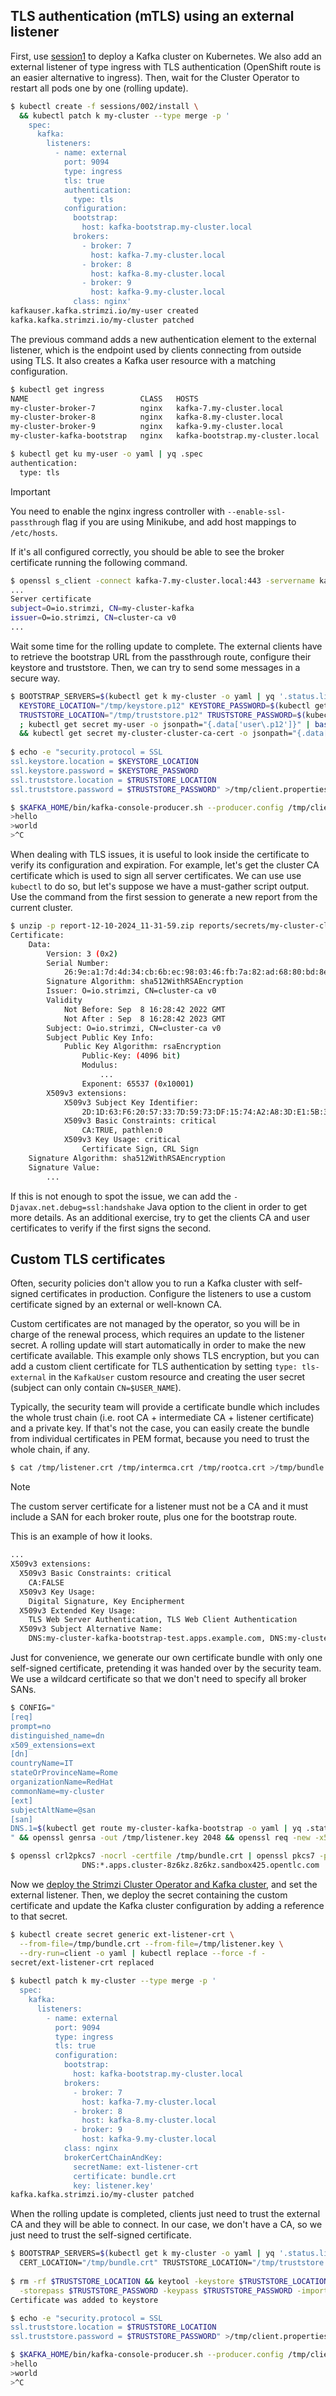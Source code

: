 ## TLS authentication (mTLS) using an external listener

First, use [session1](/sessions/001) to deploy a Kafka cluster on Kubernetes.
We also add an external listener of type ingress with TLS authentication (OpenShift route is an easier alternative to ingress).
Then, wait for the Cluster Operator to restart all pods one by one (rolling update).

```sh
$ kubectl create -f sessions/002/install \
  && kubectl patch k my-cluster --type merge -p '
    spec:
      kafka:
        listeners:
          - name: external
            port: 9094
            type: ingress
            tls: true
            authentication:
              type: tls
            configuration:
              bootstrap:
                host: kafka-bootstrap.my-cluster.local
              brokers:
                - broker: 7
                  host: kafka-7.my-cluster.local
                - broker: 8
                  host: kafka-8.my-cluster.local
                - broker: 9
                  host: kafka-9.my-cluster.local
              class: nginx'
kafkauser.kafka.strimzi.io/my-user created            
kafka.kafka.strimzi.io/my-cluster patched
```

The previous command adds a new authentication element to the external listener, which is the endpoint used by clients connecting from outside using TLS.
It also creates a Kafka user resource with a matching configuration.

```sh
$ kubectl get ingress
NAME                         CLASS   HOSTS                              ADDRESS        PORTS     AGE
my-cluster-broker-7          nginx   kafka-7.my-cluster.local           192.168.49.2   80, 443   104s
my-cluster-broker-8          nginx   kafka-8.my-cluster.local           192.168.49.2   80, 443   104s
my-cluster-broker-9          nginx   kafka-9.my-cluster.local           192.168.49.2   80, 443   104s
my-cluster-kafka-bootstrap   nginx   kafka-bootstrap.my-cluster.local   192.168.49.2   80, 443   104s

$ kubectl get ku my-user -o yaml | yq .spec
authentication:
  type: tls
```

> [!IMPORTANT]  
> You need to enable the nginx ingress controller with `--enable-ssl-passthrough` flag if you are using Minikube, and add host mappings to `/etc/hosts`.

If it's all configured correctly, you should be able to see the broker certificate running the following command.

```sh
$ openssl s_client -connect kafka-7.my-cluster.local:443 -servername kafka-100.my-cluster.local -showcerts
...
Server certificate
subject=O=io.strimzi, CN=my-cluster-kafka
issuer=O=io.strimzi, CN=cluster-ca v0
...
```

Wait some time for the rolling update to complete.
The external clients have to retrieve the bootstrap URL from the passthrough route, configure their keystore and truststore.
Then, we can try to send some messages in a secure way.

```sh
$ BOOTSTRAP_SERVERS=$(kubectl get k my-cluster -o yaml | yq '.status.listeners.[] | select(.name == "external").bootstrapServers')
  KEYSTORE_LOCATION="/tmp/keystore.p12" KEYSTORE_PASSWORD=$(kubectl get secret my-user -o jsonpath="{.data['user\.password']}" | base64 -d) \
  TRUSTSTORE_LOCATION="/tmp/truststore.p12" TRUSTSTORE_PASSWORD=$(kubectl get secret my-cluster-cluster-ca-cert -o jsonpath="{.data['ca\.password']}" | base64 -d) \
  ; kubectl get secret my-user -o jsonpath="{.data['user\.p12']}" | base64 -d >$KEYSTORE_LOCATION \
  && kubectl get secret my-cluster-cluster-ca-cert -o jsonpath="{.data['ca\.p12']}" | base64 -d >$TRUSTSTORE_LOCATION
  
$ echo -e "security.protocol = SSL
ssl.keystore.location = $KEYSTORE_LOCATION
ssl.keystore.password = $KEYSTORE_PASSWORD
ssl.truststore.location = $TRUSTSTORE_LOCATION
ssl.truststore.password = $TRUSTSTORE_PASSWORD" >/tmp/client.properties

$ $KAFKA_HOME/bin/kafka-console-producer.sh --producer.config /tmp/client.properties --bootstrap-server $BOOTSTRAP_SERVERS --topic my-topic
>hello
>world
>^C 
```

When dealing with TLS issues, it is useful to look inside the certificate to verify its configuration and expiration.
For example, let's get the cluster CA certificate which is used to sign all server certificates.
We can use use `kubectl` to do so, but let's suppose we have a must-gather script output.
Use the command from the first session to generate a new report from the current cluster.

```sh
$ unzip -p report-12-10-2024_11-31-59.zip reports/secrets/my-cluster-cluster-ca-cert.yaml | yq '.data."ca.crt"' | base64 -d | openssl x509 -inform pem -noout -text
Certificate:
    Data:
        Version: 3 (0x2)
        Serial Number:
            26:9e:a1:7d:4d:34:cb:6b:ec:98:03:46:fb:7a:82:ad:68:80:bd:8e
        Signature Algorithm: sha512WithRSAEncryption
        Issuer: O=io.strimzi, CN=cluster-ca v0
        Validity
            Not Before: Sep  8 16:28:42 2022 GMT
            Not After : Sep  8 16:28:42 2023 GMT
        Subject: O=io.strimzi, CN=cluster-ca v0
        Subject Public Key Info:
            Public Key Algorithm: rsaEncryption
                Public-Key: (4096 bit)
                Modulus:
                    ...
                Exponent: 65537 (0x10001)
        X509v3 extensions:
            X509v3 Subject Key Identifier: 
                2D:1D:63:F6:20:57:33:7D:59:73:DF:15:74:A2:A8:3D:E1:5B:3E:38
            X509v3 Basic Constraints: critical
                CA:TRUE, pathlen:0
            X509v3 Key Usage: critical
                Certificate Sign, CRL Sign
    Signature Algorithm: sha512WithRSAEncryption
    Signature Value:
        ...
```

If this is not enough to spot the issue, we can add the `-Djavax.net.debug=ssl:handshake` Java option to the client in order to get more details.
As an additional exercise, try to get the clients CA and user certificates to verify if the first signs the second.

## Custom TLS certificates

Often, security policies don't allow you to run a Kafka cluster with self-signed certificates in production.
Configure the listeners to use a custom certificate signed by an external or well-known CA.

Custom certificates are not managed by the operator, so you will be in charge of the renewal process, which requires an update to the listener secret.
A rolling update will start automatically in order to make the new certificate available.
This example only shows TLS encryption, but you can add a custom client certificate for TLS authentication by setting `type: tls-external` in the `KafkaUser` custom resource and creating the user secret (subject can only contain `CN=$USER_NAME`).

Typically, the security team will provide a certificate bundle which includes the whole trust chain (i.e. root CA + intermediate CA + listener certificate) and a private key.
If that's not the case, you can easily create the bundle from individual certificates in PEM format, because you need to trust the whole chain, if any.

```sh
$ cat /tmp/listener.crt /tmp/intermca.crt /tmp/rootca.crt >/tmp/bundle.crt
```

> [!NOTE]  
> The custom server certificate for a listener must not be a CA and it must include a SAN for each broker route, plus one for the bootstrap route.

This is an example of how it looks.

```sh
...
X509v3 extensions:
  X509v3 Basic Constraints: critical
    CA:FALSE
  X509v3 Key Usage:
    Digital Signature, Key Encipherment
  X509v3 Extended Key Usage:
    TLS Web Server Authentication, TLS Web Client Authentication
  X509v3 Subject Alternative Name:
    DNS:my-cluster-kafka-bootstrap-test.apps.example.com, DNS:my-cluster-kafka-0-test.apps.example.com, DNS:my-cluster-kafka-1-test.apps.example.com, DNS:my-cluster-kafka-2-test.apps.example.com
```

Just for convenience, we generate our own certificate bundle with only one self-signed certificate, pretending it was handed over by the security team.
We use a wildcard certificate so that we don't need to specify all broker SANs.

```sh
$ CONFIG="
[req]
prompt=no
distinguished_name=dn
x509_extensions=ext
[dn]
countryName=IT
stateOrProvinceName=Rome
organizationName=RedHat
commonName=my-cluster
[ext]
subjectAltName=@san
[san]
DNS.1=$(kubectl get route my-cluster-kafka-bootstrap -o yaml | yq .status.ingress.[0].routerCanonicalHostname | sed "s#router-default#*#")
" && openssl genrsa -out /tmp/listener.key 2048 && openssl req -new -x509 -days 3650 -key /tmp/listener.key -out /tmp/bundle.crt -config <(echo "$CONFIG")

$ openssl crl2pkcs7 -nocrl -certfile /tmp/bundle.crt | openssl pkcs7 -print_certs -text -noout | grep DNS
                DNS:*.apps.cluster-8z6kz.8z6kz.sandbox425.opentlc.com
```

Now we [deploy the Strimzi Cluster Operator and Kafka cluster](/sessions/001), and set the external listener.
Then, we deploy the secret containing the custom certificate and update the Kafka cluster configuration by adding a reference to that secret.

```sh
$ kubectl create secret generic ext-listener-crt \
  --from-file=/tmp/bundle.crt --from-file=/tmp/listener.key \
  --dry-run=client -o yaml | kubectl replace --force -f -
secret/ext-listener-crt replaced
  
$ kubectl patch k my-cluster --type merge -p '
  spec:
    kafka:
      listeners:
        - name: external
          port: 9094
          type: ingress
          tls: true
          configuration:
            bootstrap:
              host: kafka-bootstrap.my-cluster.local
            brokers:
              - broker: 7
                host: kafka-7.my-cluster.local
              - broker: 8
                host: kafka-8.my-cluster.local
              - broker: 9
                host: kafka-9.my-cluster.local
            class: nginx
            brokerCertChainAndKey:
              secretName: ext-listener-crt
              certificate: bundle.crt
              key: listener.key'
kafka.kafka.strimzi.io/my-cluster patched
```

When the rolling update is completed, clients just need to trust the external CA and they will be able to connect.
In our case, we don't have a CA, so we just need to trust the self-signed certificate.

```sh
$ BOOTSTRAP_SERVERS=$(kubectl get k my-cluster -o yaml | yq '.status.listeners.[] | select(.name == "external").bootstrapServers') \
  CERT_LOCATION="/tmp/bundle.crt" TRUSTSTORE_LOCATION="/tmp/truststore.p12" TRUSTSTORE_PASSWORD="changeit"
  
$ rm -rf $TRUSTSTORE_LOCATION && keytool -keystore $TRUSTSTORE_LOCATION -storetype PKCS12 -alias my-cluster \
  -storepass $TRUSTSTORE_PASSWORD -keypass $TRUSTSTORE_PASSWORD -import -file $CERT_LOCATION -noprompt
Certificate was added to keystore

$ echo -e "security.protocol = SSL
ssl.truststore.location = $TRUSTSTORE_LOCATION
ssl.truststore.password = $TRUSTSTORE_PASSWORD" >/tmp/client.properties

$ $KAFKA_HOME/bin/kafka-console-producer.sh --producer.config /tmp/client.properties --bootstrap-server $BOOTSTRAP_SERVERS --topic my-topic
>hello
>world
>^C
```
